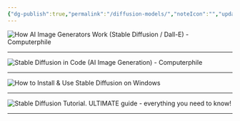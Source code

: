 ```yaml
---
{"dg-publish":true,"permalink":"/diffusion-models/","noteIcon":"","updated":"2024-05-22T13:56:24.528+05:30"}
---
```



![**How AI Image Generators Work (Stable Diffusion / Dall-E) - Computerphile**](https://www.youtube.com/watch?v=1CIpzeNxIhU&t=616s)

---

![**Stable Diffusion in Code (AI Image Generation) - Computerphile**](https://www.youtube.com/watch?v=-lz30by8-sU)

---

![**How to Install & Use Stable Diffusion on Windows**](https://www.youtube.com/watch?v=onmqbI5XPH8)

---

![**Stable Diffusion Tutorial. ULTIMATE guide - everything you need to know!**](https://www.youtube.com/watch?v=DHaL56P6f5M)

---
